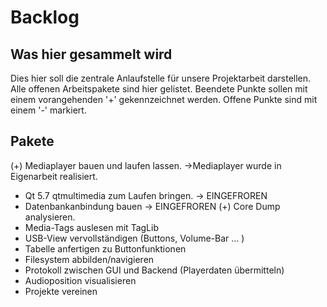 # Backlog
## Was hier gesammelt wird
Dies hier soll die zentrale Anlaufstelle für unsere Projektarbeit darstellen. Alle offenen Arbeitspakete sind hier gelistet. Beendete Punkte sollen mit einem vorangehenden '+' gekennzeichnet werden. Offene Punkte sind mit einem '-' markiert.

## Pakete
(+) Mediaplayer bauen und laufen lassen. ->Mediaplayer wurde in Eigenarbeit realisiert.
- Qt 5.7 qtmultimedia zum Laufen bringen. -> EINGEFROREN
- Datenbankanbindung bauen -> EINGEFROREN
(+) Core Dump analysieren.
- Media-Tags auslesen mit TagLib
- USB-View vervollständigen (Buttons, Volume-Bar ... )
- Tabelle anfertigen zu Buttonfunktionen
- Filesystem abbilden/navigieren
- Protokoll zwischen GUI und Backend (Playerdaten übermitteln)
- Audioposition visualisieren
- Projekte vereinen
